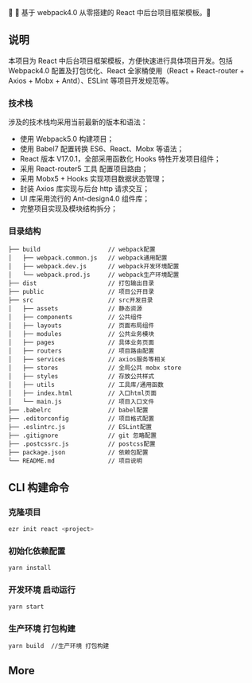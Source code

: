 🌈 🚀 基于 webpack4.0 从零搭建的 React 中后台项目框架模板。🚀

## 说明

本项目为 React 中后台项目框架模板，方便快速进行具体项目开发。包括 Webpack4.0 配置及打包优化、React 全家桶使用（React + React-router + Axios + Mobx + Antd）、ESLint 等项目开发规范等。

### 技术栈

涉及的技术栈均采用当前最新的版本和语法：

- 使用 Webpack5.0 构建项目；
- 使用 Babel7 配置转换 ES6、React、Mobx 等语法；
- React 版本 V17.0.1，全部采用函数化 Hooks 特性开发项目组件；
- 采用 React-router5 工具 配置项目路由；
- 采用 Mobx5 + Hooks 实现项目数据状态管理；
- 封装 Axios 库实现与后台 http 请求交互；
- UI 库采用流行的 Ant-design4.0 组件库；
- 完整项目实现及模块结构拆分；

### 目录结构

```
├── build                   // webpack配置
│   ├── webpack.common.js   // webpack通用配置
│   ├── webpack.dev.js      // webpack开发环境配置
│   └── webpack.prod.js     // webpack生产环境配置
├── dist                    // 打包输出目录
├── public                  // 项目公开目录
├── src                     // src开发目录
│   ├── assets              // 静态资源
│   ├── components          // 公共组件
│   ├── layouts             // 页面布局组件
│   ├── modules             // 公共业务模块
│   ├── pages               // 具体业务页面
│   ├── routers             // 项目路由配置
│   ├── services            // axios服务等相关
│   ├── stores              // 全局公共 mobx store
│   ├── styles              // 存放公共样式
│   ├── utils               // 工具库/通用函数
│   ├── index.html          // 入口html页面
│   └── main.js             // 项目入口文件
├── .babelrc                // babel配置
├── .editorconfig           // 项目格式配置
├── .eslintrc.js            // ESLint配置
├── .gitignore              // git 忽略配置
├── .postcssrc.js           // postcss配置
├── package.json            // 依赖包配置
└── README.md               // 项目说明
```

## CLI 构建命令

### 克隆项目

```bash
ezr init react <project>
```

### 初始化依赖配置

```bash
yarn install
```

### 开发环境 启动运行

```bash
yarn start
```

### 生产环境 打包构建

```bash
yarn build  //生产环境 打包构建
```

## More
